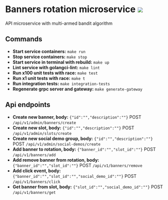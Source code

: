 # Banners rotation microservice ![](https://goreportcard.com/badge/github.com/Fuchsoria/banners-rotation)
API microservice with multi-armed bandit algorithm

## Commands
* **Start service containers:**
`make run`
* **Stop service containers:**
`make stop`
* **Start service in terminal with rebuild:**
`make up`
* **Lint service with golangci-lint:**
`make lint`
* **Run x100 unit tests with race:**
`make test`
* **Run x1 unit tests with race:**
`make t`
* **Run integration tests:**
`make integration-tests`
* **Regenerate grpc server and gateway:**
`make generate-gateway`

## Api endpoints
* **Create new banner, body:** `{"id":"","description":""}`
POST `/api/v1/admin/banners/create`
* **Create new slot, body:** `{"id":"","description":""}`
POST `/api/v1/admin/slots/create`
* **Create new social demo group, body:** `{"id":"","description":""}`
POST `/api/v1/admin/social-demos/create`
* **Add banner to rotation, body:** `{"banner_id":"","slot_id":""}`
POST `/api/v1/banners/add`
* **Add remove banner from rotation, body:** `{"banner_id":"","slot_id":""}`
POST `/api/v1/banners/remove`
* **Add click event, body:** `{"banner_id":"","slot_id":"","social_demo_id":""}`
POST `/api/v1/banners/click`
* **Get banner from slot, body:** `{"slot_id":"","social_demo_id":""}`
POST `/api/v1/banners/get`